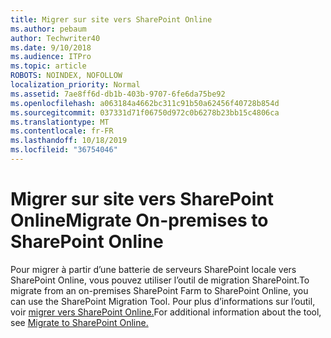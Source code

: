 ```yaml
---
title: Migrer sur site vers SharePoint Online
ms.author: pebaum
author: Techwriter40
ms.date: 9/10/2018
ms.audience: ITPro
ms.topic: article
ROBOTS: NOINDEX, NOFOLLOW
localization_priority: Normal
ms.assetid: 7ae8ff6d-db1b-403b-9707-6fe6da75be92
ms.openlocfilehash: a063184a4662bc311c91b50a62456f40728b854d
ms.sourcegitcommit: 037331d71f06750d972c0b6278b23bb15c4806ca
ms.translationtype: MT
ms.contentlocale: fr-FR
ms.lasthandoff: 10/18/2019
ms.locfileid: "36754046"
---
```

# <a name="migrate-on-premises-to-sharepoint-online"></a><span data-ttu-id="88458-102">Migrer sur site vers SharePoint Online</span><span class="sxs-lookup"><span data-stu-id="88458-102">Migrate On-premises to SharePoint Online</span></span>

<span data-ttu-id="88458-103">Pour migrer à partir d’une batterie de serveurs SharePoint locale vers SharePoint Online, vous pouvez utiliser l’outil de migration SharePoint.</span><span class="sxs-lookup"><span data-stu-id="88458-103">To migrate from an on-premises SharePoint Farm to SharePoint Online, you can use the SharePoint Migration Tool.</span></span> <span data-ttu-id="88458-104">Pour plus d’informations sur l’outil, voir [migrer vers SharePoint Online.](https://go.microsoft.com/fwlink/?linkid=2019574)</span><span class="sxs-lookup"><span data-stu-id="88458-104">For additional information about the tool, see [Migrate to SharePoint Online.](https://go.microsoft.com/fwlink/?linkid=2019574)</span></span>
  

